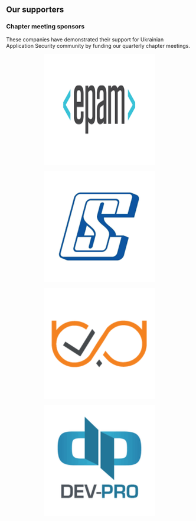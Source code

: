 ## Our supporters

### Chapter meeting sponsors

These companies have demonstrated their support for Ukrainian
Application Security community by funding our quarterly chapter
meetings.

<p align="center">
  <a href="https://www.epam.com/"><img width="300" height="300" src="assets/images/epam.jpg#center"></a>
</p>

<p align="center">
  <a href="https://www.csltd.com.ua/"><img width="300" height="300" src="assets/images/csltd.jpg#center"></a>
</p>

<p align="center">
  <a href="https://webspellchecker.com/"><img width="300" height="300" src="assets/images/webspellchecker.jpg#center"></a>
</p>

<p align="center">
  <a href="https://dev.pro/"><img width="300" height="300" src="assets/images/devpro.jpg#center"></a>
</p>